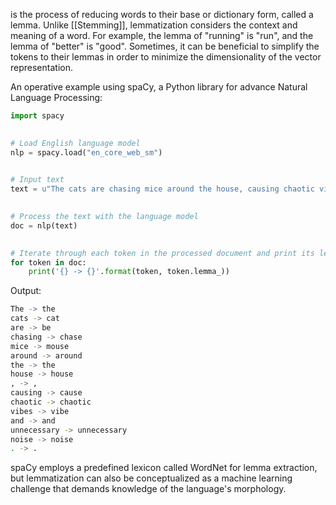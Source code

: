 is the process of reducing words to their base or dictionary form, called a lemma. Unlike [[Stemming]], lemmatization considers the context and meaning of a word. For example, the lemma of "running" is "run", and the lemma of "better" is "good".
Sometimes, it can be beneficial to simplify the tokens to their lemmas in order to minimize the dimensionality of the vector representation.

An operative example using spaCy, a Python library for advance Natural Language Processing:

``` python
import spacy

  
# Load English language model
nlp = spacy.load("en_core_web_sm")
  

# Input text
text = u"The cats are chasing mice around the house, causing chaotic vibes and unnecessary noise."

  
# Process the text with the language model
doc = nlp(text)

  
# Iterate through each token in the processed document and print its lemma
for token in doc:
    print('{} -> {}'.format(token, token.lemma_))
```
Output:
``` bash
The -> the 
cats -> cat 
are -> be 
chasing -> chase 
mice -> mouse 
around -> around 
the -> the 
house -> house 
, -> , 
causing -> cause 
chaotic -> chaotic 
vibes -> vibe 
and -> and 
unnecessary -> unnecessary 
noise -> noise 
. -> .
```

spaCy employs a predefined lexicon called WordNet for lemma extraction, but lemmatization can also be conceptualized as a machine learning challenge that demands knowledge of the language's morphology.